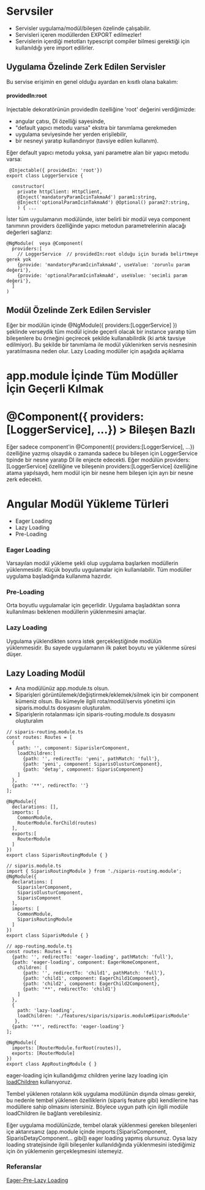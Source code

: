 # Servsiler
- Servisler uygulama/modül/bileşen özelinde çalışabilir.
- Servisleri içeren modüllerden EXPORT edilmezler!
- Servislerin içerdiği metotları typescript compiler bilmesi gerektiği için kullanıldığı yere import edilirler.

## Uygulama Özelinde Zerk Edilen Servisler

Bu servise erişimin en genel olduğu ayardan en kısıtlı olana bakalım:

#### providedIn:root
Injectable dekoratörünün providedIn özelliğine 'root' değerini verdiğimizde:
- angular çatısı, DI özelliği sayesinde,
- "default yapıcı metodu varsa" ekstra bir tanımlama gerekmeden
- uygulama seviyesinde her yerden erişilebilir, 
- bir nesneyi yaratıp
kullandırıyor (tavsiye edilen kullanım).
 
Eğer default yapıcı metodu yoksa, yani parametre alan bir yapıcı metodu varsa:
```
 @Injectable({ providedIn: 'root'})
export class LoggerService {

  constructor(
    private httpClient: HttpClient,
    @Inject('mandatoryParamIcinTakmaAd') param1:string,
    @Inject('optionalParamIcinTakmaAd') @Optional() param2?:string,
    ) { ...
```

İster tüm uygulamanın modülünde, ister belirli bir modül veya component tanımının
providers özelliğinde yapıcı metodun parametrelerinin alacağı değerleri sağlarız:

```
@NgModule(  veya @Component(
  providers:[
    // LoggerService  // providedIn:root olduğu için burada belirtmeye gerek yok
    {provide: 'mandatoryParamIcinTakmaAd', useValue: 'zorunlu param değeri'}, 
    {provide: 'optionalParamIcinTakmaAd', useValue: 'secimli param değeri'}, 
  ]
)
```

## Modül Özelinde Zerk Edilen Servisler
Eğer bir modülün içinde @NgModule({ providers:[LoggerService] }) şeklinde verseydik 
tüm modül içinde geçerli olacak bir instance yaratıp tüm bileşenlere
bu örneğini geçirecek şekilde kullanabilirdik (ki artık tavsiye edilmiyor).
Bu şekilde bir tanımlama ile modül yüklenirken servis nesnesinin yaratılmasına neden olur.
Lazy Loading modüller için aşağıda açıklama 


# app.module İçinde Tüm Modüller İçin Geçerli Kılmak


# @Component({ providers:[LoggerService], ...}) > Bileşen Bazlı
Eğer sadece component'in @Component({ providers:[LoggerService], ...}) özelliğine
yazmış olsaydık o zamanda sadece bu bileşen için LoggerService tipinde bir nesne 
yaratıp DI ile enjecte edecekti.
Eğer modülün providers:[LoggerService] özelliğine ve bileşenin 
providers:[LoggerService] özelliğine atama yapılsaydı, hem modül için bir nesne 
hem bileşen için ayrı bir nesne zerk edecekti.

# Angular Modül Yükleme Türleri
- Eager Loading
- Lazy Loading
- Pre-Loading

### Eager Loading
Varsayılan modül yükleme şekli olup uygulama başlarken modüllerin yüklenmesidir. Küçük boyutlu uygulamalar için kullanılabilir. Tüm modüller uygulama başladığında kullanıma hazırdır.

### Pre-Loading
Orta boyutlu uygulamalar için geçerlidir. Uygulama başladıktan sonra kullanılması beklenen modüllerin yüklenmesini amaçlar.

### Lazy Loading
Uygulama yüklendikten sonra istek gerçekleştiğinde modülün yüklenmesidir. Bu sayede uygulamanın ilk paket boyutu ve yüklenme süresi düşer.

## Lazy Loading Modül
* Ana modülünüz app.module.ts olsun. 
* Siparişleri görüntülemek/değiştirmek/eklemek/silmek için bir component kümeniz olsun. Bu kümeyle ilgili rota/modül/servis yönetimi için siparis.modul.ts dosyasını oluşturalım.
* Siparişlerin rotalanması için siparis-routing.module.ts dosyasını oluşturalım
```
// siparis-routing.module.ts
const routes: Routes = [
  {
    path: '', component: SiparislerComponent, 
    loadChildren:[
      {path: '', redirectTo: 'yeni', pathMatch: 'full'},
      {path: 'yeni', component: SiparisOlusturComponent},
      {path: 'detay', component: SiparisComponent}
    ]
  },
  {path: '**', redirectTo: ''}
];

@NgModule({
  declarations: [],
  imports: [
    CommonModule,
    RouterModule.forChild(routes)
  ],
  exports:[
    RouterModule
  ]
})
export class SiparisRoutingModule { }
```

```
// siparis.module.ts
import { SiparisRoutingModule } from './siparis-routing.module';
@NgModule({
  declarations: [
    SiparislerComponent,
    SiparisOlusturComponent, 
    SiparisComponent
  ],
  imports: [
    CommonModule,
    SiparisRoutingModule
  ]
})
export class SiparisModule { }
```

```
// app-routing.module.ts
const routes: Routes = [
  {path: '', redirectTo: 'eager-loading', pathMatch: 'full'},
  {path: 'eager-loading', component: EagerHomeComponent, 
    children: [
      {path: '', redirectTo: 'child1', pathMatch: 'full'},
      {path: 'child1', component: EagerChild1Component},
      {path: 'child2', component: EagerChild2Component},
      {path: '**', redirectTo: 'child1'}
    ]
  },
  {
    path: 'lazy-loading',
    loadChildren: './features/siparis/siparis.module#SiparisModule'
   },
  {path: '**', redirectTo: 'eager-loading'}
];

@NgModule({
  imports: [RouterModule.forRoot(routes)],
  exports: [RouterModule]
})
export class AppRoutingModule { }
```

eager-loading için kullandığımız children yerine lazy loading için [loadChildren](https://angular.io/api/router/Route#lazy-loading) kullanıyoruz.

Tembel yüklenen rotaların kök uygulama modülünün dışında olması gerekir, bu nedenle tembel yüklenen özelliklerin (sipariş feature gibi) kendilerine has modüllere sahip olmasını istersiniz. Böylece uygun path için ilgili modüle loadChildren ile bağlantı verebilesiniz. 

Eğer uygulama modülünüzde, tembel olarak yüklenmesi gereken bileşenleri içe aktarırsanız (app.module içinde imports:[SiparisComponent, SiparisDetayComponent... gibi]) eager loading yapmış olursunuz. Oysa lazy loading stratejisinde ilgili bileşenler kullanıldığında yüklenmesini istediğimiz için ön yüklemenin gerçekleşmesini istemeyiz. 

### Referanslar
[Eager-Pre-Lazy Loading](https://medium.com/@lifei.8886196/eager-loading-lazy-loading-and-pre-loading-in-angular-2-what-when-and-how-798bd107090c)